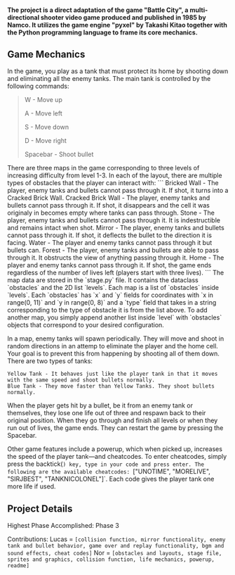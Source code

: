 #### The project is a direct adaptation of the game "Battle City", a multi-directional shooter video game produced and published in 1985 by Namco. It utilizes the game engine "pyxel" by Takashi Kitao together with the Python programming language to frame its core mechanics.

## Game Mechanics

In the game, you play as a tank that must protect its home by shooting down and eliminating all the enemy tanks. The main tank is controlled by the following commands:
<blockquote>
W - Move up


A - Move left

S - Move down

D - Move right

Spacebar - Shoot bullet
</blockquote>
There are three maps in the game corresponding to three levels of increasing difficulty from level 1-3. In each of the layout, there are multiple types of obstacles that the player can interact with:
```
Bricked Wall - The player, enemy tanks and bullets cannot pass through it. If shot, it turns into a Cracked Brick Wall.
Cracked Brick Wall - The player, enemy tanks and bullets cannot pass through it. If shot, it disappears and the cell it was originaly in becomes empty where tanks can pass through.
Stone - The player, enemy tanks and bullets cannot pass through it. It is indestructible and remains intact when shot.
Mirror - The player, enemy tanks and bullets cannot pass through it. If shot, it deflects the bullet to the direction it is facing.
Water - The player and enemy tanks cannot pass through it but bullets can.
Forest - The player, enemy tanks and bullets are able to pass through it. It obstructs the view of anything passing through it.
Home - The player and enemy tanks cannot pass through it. If shot, the game ends regardless of the number of lives left (players start with three lives).
```
The map data are stored in the `stage.py` file. It contains the dataclass `obstacles` and the 2D list `levels`. Each map is a list of `obstacles` inside `levels`. Each `obstacles` has `x` and `y` fields for coordinates with `x in range(0, 11)` and `y in range(0, 8)` and a `type` field that takes in a string corresponding to the type of obstacle it is from the list above. To add another map, you simply append another list inside `level` with `obstacles` objects that correspond to your desired configuration.

In a map, enemy tanks will spawn periodically. They will move and shoot in random directions in an attemp to eliminate the player and the home cell. Your goal is to prevent this from happening by shooting all of them down. There are two types of tanks:
```
Yellow Tank - It behaves just like the player tank in that it moves with the same speed and shoot bullets normally.
Blue Tank - They move faster than Yellow Tanks. They shoot bullets normally.
```
When the player gets hit by a bullet, be it from an enemy tank or themselves, they lose one life out of three and respawn back to their original position. When they go through and finish all levels or when they run out of lives, the game ends. They can restart the game by pressing the Spacebar.

Other game features include a powerup, which when picked up, increases the speed of the player tank—and cheatcodes. To enter cheatcodes, simply press the backtick(`) key, type in your code and press enter. The following are the available cheatcodes: `["UNOTIME", "MORELIVE", "SIRJBEST", "TANKNICOLONEL"]`. Each code gives the player tank one more life if used.

## Project Details

Highest Phase Accomplished: Phase 3

Contributions:
Lucas = `[collision function, mirror functionality, enemy tank and bullet behavior, game over and replay functionality, bgm and sound effects, cheat codes]`
Nor = `[obstacles and layouts, stage file, sprites and graphics, collision function, life mechanics, powerup, readme]`
